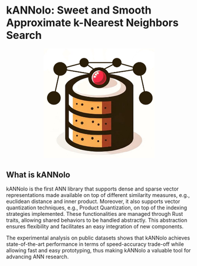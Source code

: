 # kANNolo: Sweet and Smooth Approximate k-Nearest Neighbors Search

<p align="center">
<img src="./kANNolo.png" alt="drawing" width="300"/>
</p>

## What is kANNolo

kANNolo is the first ANN library that supports dense and sparse vector representations made available on top of different similarity measures, e.g., euclidean distance and inner product. Moreover, it also supports vector quantization techniques, e.g., Product Quantization, on top of the indexing strategies implemented. These functionalities are managed through Rust traits, allowing shared behaviors to be handled abstractly. This abstraction ensures flexibility and facilitates an easy integration of new components.

The experimental analysis on public datasets shows that kANNolo achieves state-of-the-art performance in terms of speed-accuracy trade-off while allowing fast and easy prototyping, thus making kANNolo a valuable tool for advancing ANN research.
